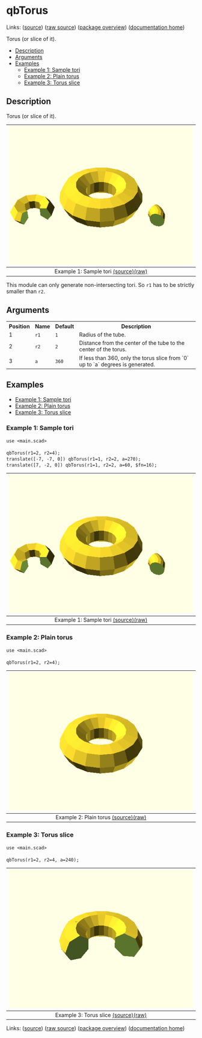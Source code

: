 # qbTorus

Links: ([source](https://github.com/little-blossom/openscad-qbase/blob/master/src/qbTorus.scad)) ([raw source](https://raw.githubusercontent.com/little-blossom/openscad-qbase/master/src/qbTorus.scad)) ([package overview](overview.md)) ([documentation home](../index.md))

Torus (or slice of it).

* [Description](#description)
* [Arguments](#arguments)
* [Examples](#examples)
  * [Example 1: Sample tori](#example-1-sample-tori)
  * [Example 2: Plain torus](#example-2-plain-torus)
  * [Example 3: Torus slice](#example-3-torus-slice)

## Description


Torus (or slice of it).

| [![summary-example](qbTorus.md-media/summary-example.png "summary-example")](https://github.com/little-blossom/openscad-qbase/blob/master/docs/generated/qbTorus.md-media/summary-example.png) |
| :---: |
|Example 1: Sample tori [(source)](https://github.com/little-blossom/openscad-qbase/blob/master/docs/generated/qbTorus.md-media/summary-example.scad)[(raw)](https://raw.githubusercontent.com/little-blossom/openscad-qbase/master/docs/generated/qbTorus.md-media/summary-example.scad)|



This module can only generate non-intersecting tori. So `r1` has to be strictly smaller than `r2`.


## Arguments

<table>
<tr><th>Position</th><th>Name</th><th>Default</th><th>Description</th></tr>
<tr><td>1</td><td><code>r1</code></td><td><code>1</code></td><td>Radius of the tube.</td></tr>
<tr><td>2</td><td><code>r2</code></td><td><code>2</code></td><td>Distance from the center of the tube to the center of the torus.</td></tr>
<tr><td>3</td><td><code>a</code></td><td><code>360</code></td><td>If less than 360, only the torus slice from `0` up to `a` degrees is generated.</td></tr>
</table>

## Examples

* [Example 1: Sample tori](#example-1-sample-tori)
* [Example 2: Plain torus](#example-2-plain-torus)
* [Example 3: Torus slice](#example-3-torus-slice)

### Example 1: Sample tori


```openscad
use <main.scad>

qbTorus(r1=2, r2=4);
translate([-7, -7, 0]) qbTorus(r1=1, r2=2, a=270);
translate([7, -2, 0]) qbTorus(r1=1, r2=2, a=60, $fn=16);
```
| [![summary-example](qbTorus.md-media/summary-example.png "summary-example")](https://github.com/little-blossom/openscad-qbase/blob/master/docs/generated/qbTorus.md-media/summary-example.png) |
| :---: |
|Example 1: Sample tori [(source)](https://github.com/little-blossom/openscad-qbase/blob/master/docs/generated/qbTorus.md-media/summary-example.scad)[(raw)](https://raw.githubusercontent.com/little-blossom/openscad-qbase/master/docs/generated/qbTorus.md-media/summary-example.scad)|


### Example 2: Plain torus


```openscad
use <main.scad>

qbTorus(r1=2, r2=4);
```
| [![openscad-2](qbTorus.md-media/openscad-2.png "openscad-2")](https://github.com/little-blossom/openscad-qbase/blob/master/docs/generated/qbTorus.md-media/openscad-2.png) |
| :---: |
|Example 2: Plain torus [(source)](https://github.com/little-blossom/openscad-qbase/blob/master/docs/generated/qbTorus.md-media/openscad-2.scad)[(raw)](https://raw.githubusercontent.com/little-blossom/openscad-qbase/master/docs/generated/qbTorus.md-media/openscad-2.scad)|


### Example 3: Torus slice


```openscad
use <main.scad>

qbTorus(r1=2, r2=4, a=240);
```
| [![openscad-3](qbTorus.md-media/openscad-3.png "openscad-3")](https://github.com/little-blossom/openscad-qbase/blob/master/docs/generated/qbTorus.md-media/openscad-3.png) |
| :---: |
|Example 3: Torus slice [(source)](https://github.com/little-blossom/openscad-qbase/blob/master/docs/generated/qbTorus.md-media/openscad-3.scad)[(raw)](https://raw.githubusercontent.com/little-blossom/openscad-qbase/master/docs/generated/qbTorus.md-media/openscad-3.scad)|


Links: ([source](https://github.com/little-blossom/openscad-qbase/blob/master/src/qbTorus.scad)) ([raw source](https://raw.githubusercontent.com/little-blossom/openscad-qbase/master/src/qbTorus.scad)) ([package overview](overview.md)) ([documentation home](../index.md))
